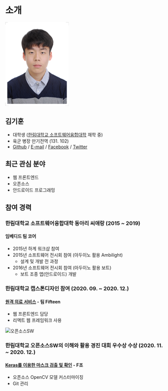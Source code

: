 # 소개

![김기훈](/img/kihoon.jpg "무려 5년 전사진")
## 김기훈
* 대학생 ([한림대학교 소프트웨어융합대학](https://sw.hallym.ac.kr/) 재학 중)
* 육군 병장 만기전역 (131. 102)
* [Github](https://github.com/daedu0813) / [E-mail](mailto:daedu0813@gmail.com) / [Facebook](https://www.facebook.com/daedu4fabk) / [Twitter](https://twitter.com/DaeDuTwit)

## 최근 관심 분야
* 웹 프론트엔드  
* 오픈소스  
* 안드로이드 프로그래밍  

## 참여 경력
### 한림대학교 소프트웨어융합대학 동아리 씨애랑 (2015 ~ 2019)
#### 임베디드 팀 코어
* 2015년 하계 워크샵 참여
* 2015년 소프트웨어 전시회 참여 (아두이노 활용 Ambilight)
  - 설계 및 개발 전 과정 
* 2016년 소프트웨어 전시회 참여 (아두이노 활용 보트)
  - 보트 조종 앱(안드로이드) 개발
  
### 한림대학교 캡스톤디자인 참여 (2020. 09. ~ 2020. 12.)
#### [원격 의료 서비스](https://github.com/Fifteen-rm/frontend) - 팀 Fifteen
* 웹 프론트엔드 담당
* 리액트 웹 프레임워크 사용

![오픈소스SW](/img/keras.jpg "우수상 수상")
### 한림대학교 오픈소스SW의 이해와 활용 경진 대회 우수상 수상 (2020. 11. ~ 2020. 12.)
#### [Keras를 이용한 마스크 검출 및 확인](https://github.com/sunnyleeee/OpenSource_Team-F) - F조
* 오픈소스 OpenCV 모델 커스터마이징
* Git 관리
